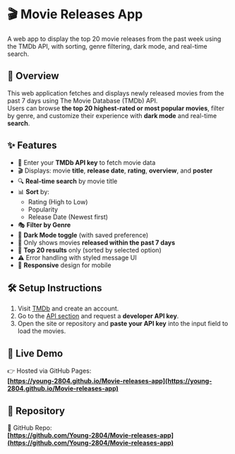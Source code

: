 # 🎬 Movie Releases App

A web app to display the top 20 movie releases from the past week using the TMDb API, with sorting, genre filtering, dark mode, and real-time search.

## 🔎 Overview  
This web application fetches and displays newly released movies from the past 7 days using The Movie Database (TMDb) API.  
Users can browse **the top 20 highest-rated or most popular movies**, filter by genre, and customize their experience with **dark mode** and real-time **search**.

## ✨ Features  

- 🔑 Enter your **TMDb API key** to fetch movie data  
- 🎬 Displays: movie **title**, **release date**, **rating**, **overview**, and **poster**  
- 🔍 **Real-time search** by movie title  
- 📊 **Sort** by:  
  - Rating (High to Low)  
  - Popularity  
  - Release Date (Newest first)  
- 🎭 **Filter by Genre**  
- 🌙 **Dark Mode toggle** (with saved preference)  
- 📅 Only shows movies **released within the past 7 days**  
- 🎯 **Top 20 results** only (sorted by selected option)  
- ⚠️ Error handling with styled message UI  
- 📱 **Responsive** design for mobile

## 🛠 Setup Instructions  

1. Visit [TMDb](https://www.themoviedb.org/) and create an account.  
2. Go to the [API section](https://www.themoviedb.org/settings/api) and request a **developer API key**.  
3. Open the site or repository and **paste your API key** into the input field to load the movies.

## 🚀 Live Demo  

👉 Hosted via GitHub Pages:  
**[https://young-2804.github.io/Movie-releases-app](https://young-2804.github.io/Movie-releases-app)**

## 📁 Repository  

🔗 GitHub Repo:  
**[https://github.com/Young-2804/Movie-releases-app](https://github.com/Young-2804/Movie-releases-app)**